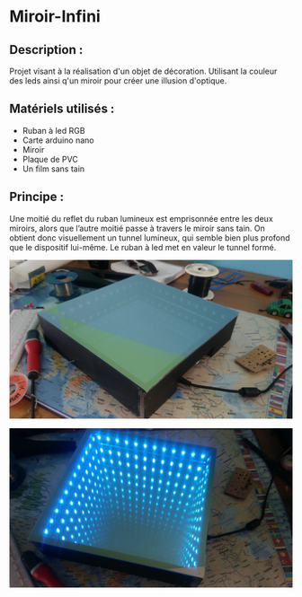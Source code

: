 # Miroir-Infini

## Description :

Projet visant à la réalisation d'un objet de décoration. Utilisant la couleur des leds ainsi q'un miroir pour créer une illusion d'optique.


## Matériels utilisés :
- Ruban à led RGB 
- Carte arduino nano
- Miroir
- Plaque de PVC
-  Un film sans tain


## Principe :

Une moitié du reflet du ruban lumineux est emprisonnée entre les deux miroirs, alors que l’autre moitié passe à travers le miroir sans tain. On obtient donc visuellement un tunnel lumineux, qui semble bien plus profond que le dispositif lui-même. 
Le ruban à led met en valeur le tunnel formé. 

<p align="center">
  <img src="Images/img1.jpg">
</p>

<p align="center">
  <img src="Images/img2.jpg">
</p>
